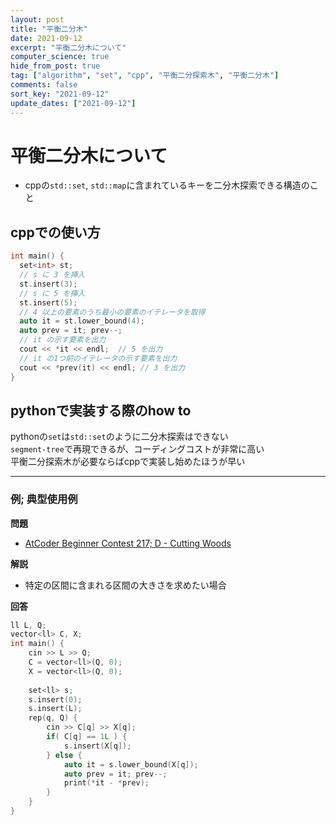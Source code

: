 ```yaml
---
layout: post
title: "平衡二分木"
date: 2021-09-12
excerpt: "平衡二分木について"
computer_science: true
hide_from_post: true
tag: ["algorithm", "set", "cpp", "平衡二分探索木", "平衡二分木"]
comments: false
sort_key: "2021-09-12"
update_dates: ["2021-09-12"]
---
```


# 平衡二分木について
 - cppの`std::set`, `std::map`に含まれているキーを二分木探索できる構造のこと

## cppでの使い方

```cpp
int main() {
  set<int> st;
  // s に 3 を挿入 
  st.insert(3);
  // s に 5 を挿入
  st.insert(5);
  // 4 以上の要素のうち最小の要素のイテレータを取得
  auto it = st.lower_bound(4); 
  auto prev = it; prev--;
  // it の示す要素を出力
  cout << *it << endl;  // 5 を出力
  // it の1つ前のイテレータの示す要素を出力
  cout << *prev(it) << endl; // 3 を出力
}
```

## pythonで実装する際のhow to
pythonの`set`は`std::set`のように二分木探索はできない  
`segment-tree`で再現できるが、コーディングコストが非常に高い  
平衡二分探索木が必要ならばcppで実装し始めたほうが早い  

---

### 例; 典型使用例
 
**問題**  
 - [AtCoder Beginner Contest 217; D - Cutting Woods](https://atcoder.jp/contests/abc217/tasks/abc217_d)

**解説**  
 - 特定の区間に含まれる区間の大きさを求めたい場合

**回答**  

```cpp
ll L, Q;
vector<ll> C, X;
int main() {
    cin >> L >> Q;
    C = vector<ll>(Q, 0);
    X = vector<ll>(Q, 0);
 
    set<ll> s;
    s.insert(0);
    s.insert(L);
    rep(q, Q) {
        cin >> C[q] >> X[q];
        if( C[q] == 1L ) {
            s.insert(X[q]);
        } else {
            auto it = s.lower_bound(X[q]);
            auto prev = it; prev--;
            print(*it - *prev);
        }
    }
}
```


